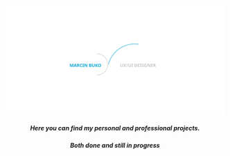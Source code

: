 <img src="./MBD/Bg_alpha.svg">

<h5 align="center">Here you can find my personal and professional projects.</h5>
<h5 align="center">Both done and still in progress</h5>
